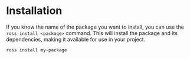 # Installation

If you know the name of the package you want to install, you can use the `ross install <package>` command. This will install the package and its dependencies, making it available for use in your project.

```bash
ross install my-package
```